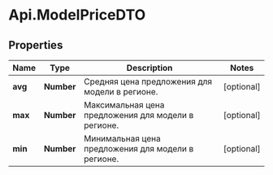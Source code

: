 # Api.ModelPriceDTO

## Properties

Name | Type | Description | Notes
------------ | ------------- | ------------- | -------------
**avg** | **Number** | Средняя цена предложения для модели в регионе. | [optional] 
**max** | **Number** | Максимальная цена предложения для модели в регионе. | [optional] 
**min** | **Number** | Минимальная цена предложения для модели в регионе. | [optional] 


